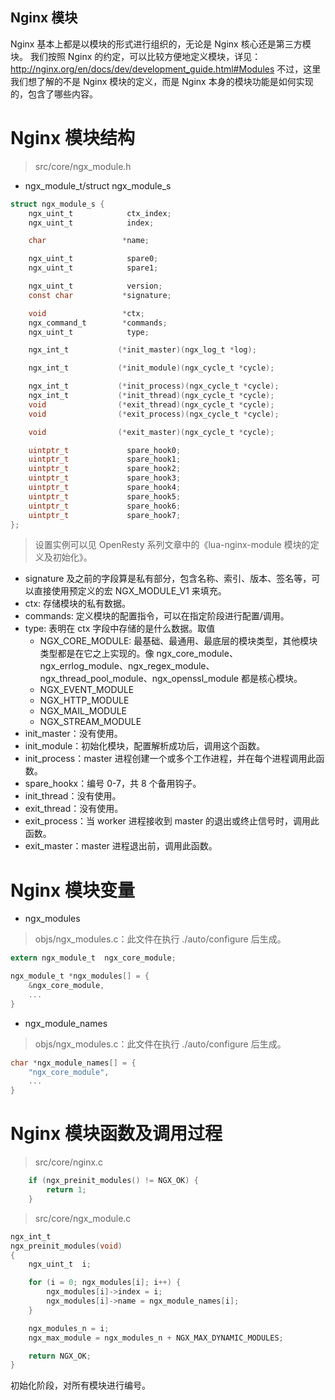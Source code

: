 Nginx 模块
---

Nginx 基本上都是以模块的形式进行组织的，无论是 Nginx 核心还是第三方模块。
我们按照 Nginx 的约定，可以比较方便地定义模块，详见：http://nginx.org/en/docs/dev/development_guide.html#Modules
不过，这里我们想了解的不是 Nginx 模块的定义，而是 Nginx 本身的模块功能是如何实现的，包含了哪些内容。

# Nginx 模块结构

> src/core/ngx_module.h

- ngx_module_t/struct ngx_module_s

```c
struct ngx_module_s {
    ngx_uint_t            ctx_index;
    ngx_uint_t            index;

    char                 *name;

    ngx_uint_t            spare0;
    ngx_uint_t            spare1;

    ngx_uint_t            version;
    const char           *signature;

    void                 *ctx;
    ngx_command_t        *commands;
    ngx_uint_t            type;

    ngx_int_t           (*init_master)(ngx_log_t *log);

    ngx_int_t           (*init_module)(ngx_cycle_t *cycle);

    ngx_int_t           (*init_process)(ngx_cycle_t *cycle);
    ngx_int_t           (*init_thread)(ngx_cycle_t *cycle);
    void                (*exit_thread)(ngx_cycle_t *cycle);
    void                (*exit_process)(ngx_cycle_t *cycle);

    void                (*exit_master)(ngx_cycle_t *cycle);

    uintptr_t             spare_hook0;
    uintptr_t             spare_hook1;
    uintptr_t             spare_hook2;
    uintptr_t             spare_hook3;
    uintptr_t             spare_hook4;
    uintptr_t             spare_hook5;
    uintptr_t             spare_hook6;
    uintptr_t             spare_hook7;
};
```
> 设置实例可以见 OpenResty 系列文章中的《lua-nginx-module 模块的定义及初始化》。

- signature 及之前的字段算是私有部分，包含名称、索引、版本、签名等，可以直接使用预定义的宏 NGX_MODULE_V1 来填充。
- ctx: 存储模块的私有数据。
- commands: 定义模块的配置指令，可以在指定阶段进行配置/调用。
- type: 表明在 ctx 字段中存储的是什么数据。取值
    - NGX_CORE_MODULE: 最基础、最通用、最底层的模块类型，其他模块类型都是在它之上实现的。像 ngx_core_module、ngx_errlog_module、ngx_regex_module、ngx_thread_pool_module、ngx_openssl_module 都是核心模块。
    - NGX_EVENT_MODULE
    - NGX_HTTP_MODULE
    - NGX_MAIL_MODULE
    - NGX_STREAM_MODULE
- init_master：没有使用。
- init_module：初始化模块，配置解析成功后，调用这个函数。
- init_process：master 进程创建一个或多个工作进程，并在每个进程调用此函数。
- spare_hookx：编号 0-7，共 8 个备用钩子。
- init_thread：没有使用。
- exit_thread：没有使用。
- exit_process：当 worker 进程接收到 master 的退出或终止信号时，调用此函数。
- exit_master：master 进程退出前，调用此函数。

# Nginx 模块变量

- ngx_modules

> objs/ngx_modules.c：此文件在执行 ./auto/configure 后生成。

```c
extern ngx_module_t  ngx_core_module;

ngx_module_t *ngx_modules[] = {
    &ngx_core_module,
    ...
}
```

- ngx_module_names

> objs/ngx_modules.c：此文件在执行 ./auto/configure 后生成。

```c
char *ngx_module_names[] = {
    "ngx_core_module",
    ...
}
```

# Nginx 模块函数及调用过程

> src/core/nginx.c

```c
    if (ngx_preinit_modules() != NGX_OK) {
        return 1;
    }
```

> src/core/ngx_module.c

```c
ngx_int_t
ngx_preinit_modules(void)
{
    ngx_uint_t  i;

    for (i = 0; ngx_modules[i]; i++) {
        ngx_modules[i]->index = i;
        ngx_modules[i]->name = ngx_module_names[i];
    }

    ngx_modules_n = i;
    ngx_max_module = ngx_modules_n + NGX_MAX_DYNAMIC_MODULES;

    return NGX_OK;
}
```

初始化阶段，对所有模块进行编号。



